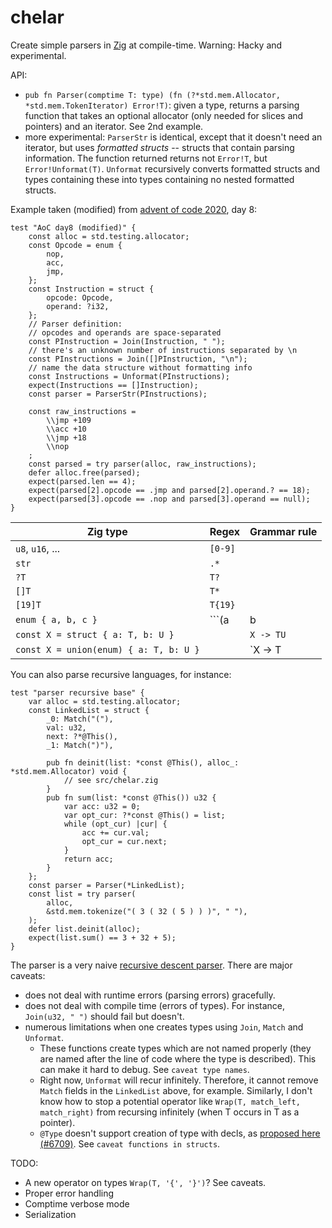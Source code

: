 # chelar

Create simple parsers in [Zig](https://ziglang.org/) at compile-time. Warning: Hacky and experimental. 

API:

- `pub fn Parser(comptime T: type) (fn (?*std.mem.Allocator, *std.mem.TokenIterator) Error!T)`: given a type, returns a parsing function that takes an optional allocator (only needed for slices and pointers) and an iterator. See 2nd example.
- more experimental: `ParserStr` is identical, except that it doesn't need an iterator, but uses *formatted structs* -- structs that contain parsing information. The function returned returns not `Error!T`, but `Error!Unformat(T)`. `Unformat` recursively converts formatted structs and types containing these into types containing no nested formatted structs.

Example taken (modified) from [advent of code 2020](https://adventofcode.com/), day 8:

```Zig
test "AoC day8 (modified)" {
    const alloc = std.testing.allocator;
    const Opcode = enum {
        nop,
        acc,
        jmp,
    };
    const Instruction = struct {
        opcode: Opcode,
        operand: ?i32,
    };
    // Parser definition:
    // opcodes and operands are space-separated
    const PInstruction = Join(Instruction, " ");
    // there's an unknown number of instructions separated by \n
    const PInstructions = Join([]PInstruction, "\n");
    // name the data structure without formatting info
    const Instructions = Unformat(PInstructions);
    expect(Instructions == []Instruction);
    const parser = ParserStr(PInstructions);

    const raw_instructions =
        \\jmp +109
        \\acc +10
        \\jmp +18
        \\nop
    ;
    const parsed = try parser(alloc, raw_instructions);
    defer alloc.free(parsed);
    expect(parsed.len == 4);
    expect(parsed[2].opcode == .jmp and parsed[2].operand.? == 18);
    expect(parsed[3].opcode == .nop and parsed[3].operand == null);
}
```

Zig type | Regex | Grammar rule
---|---|---
`u8`, `u16`, ... | `[0-9]` |
`str` | `.*` |
`?T` | `T?` |
`[]T` | `T*` |
`[19]T` | `T{19}` |
`enum { a, b, c }` | ```(a|b|c)``` |
`const X = struct { a: T, b: U }` | | `X -> TU` 
`const X = union(enum) { a: T, b: U }` | | `X -> T | U`

You can also parse recursive languages, for instance:

```Zig
test "parser recursive base" {
    var alloc = std.testing.allocator;
    const LinkedList = struct {
        _0: Match("("),
        val: u32,
        next: ?*@This(),
        _1: Match(")"),

        pub fn deinit(list: *const @This(), alloc_: *std.mem.Allocator) void {
            // see src/chelar.zig
        }
        pub fn sum(list: *const @This()) u32 {
            var acc: u32 = 0;
            var opt_cur: ?*const @This() = list;
            while (opt_cur) |cur| {
                acc += cur.val;
                opt_cur = cur.next;
            }
            return acc;
        }
    };
    const parser = Parser(*LinkedList);
    const list = try parser(
        alloc,
        &std.mem.tokenize("( 3 ( 32 ( 5 ) ) )", " "),
    );
    defer list.deinit(alloc);
    expect(list.sum() == 3 + 32 + 5);
}
```

The parser is a very naive [recursive descent parser](https://en.wikipedia.org/wiki/Recursive_descent_parser). There are major caveats:

- does not deal with runtime errors (parsing errors) gracefully.
- does not deal with compile time (errors of types). For instance, `Join(u32, " ")` should fail but doesn't. 
- numerous limitations when one creates types using `Join`, `Match` and `Unformat`.
	* These functions create types which are not named properly (they are named after the line of code where the type is described). This can make it hard to debug. See `caveat type names`.
	* Right now, `Unformat` will recur infinitely. Therefore, it cannot remove `Match` fields in the `LinkedList` above, for example. Similarly, I don't know how to stop a potential operator like `Wrap(T, match_left, match_right)` from recursing infinitely (when T occurs in T as a pointer).
	* `@Type` doesn't support creation of type with decls, as [proposed here (#6709)](https://github.com/ziglang/zig/issues/6709). See `caveat functions in structs`.

TODO:

- A new operator on types `Wrap(T, '{', '}')`? See caveats.
- Proper error handling
- Comptime verbose mode
- Serialization
